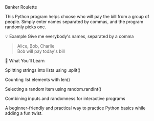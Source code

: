 Banker Roulette

This Python program helps choose who will pay the bill from a group of people. Simply enter names separated by commas, and the program randomly picks one.

💡 Example
Give me everybody's names, separated by a comma  
> Alice, Bob, Charlie  
Bob will pay today's bill

🧠 What You’ll Learn

Splitting strings into lists using .split()

Counting list elements with len()

Selecting a random item using random.randint()

Combining inputs and randomness for interactive programs

A beginner-friendly and practical way to practice Python basics while adding a fun twist.

